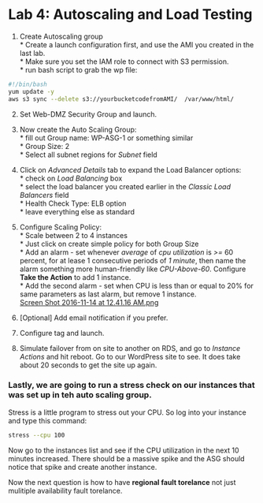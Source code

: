 # Lab 4: Autoscaling and Load Testing 

1. Create Autoscaling group  
        *  Create a launch configuration first, and use the AMI you created in the last lab.  
        * Make sure you set the IAM role to connect with S3 permission.    
        * run bash script to grab the wp file:  

```sh 
#!/bin/bash  
yum update -y
aws s3 sync --delete s3://yourbucketcodefromAMI/  /var/www/html/
```
2. Set Web-DMZ Security Group and launch.  
3. Now create the Auto Scaling Group:  
        * fill out Group name: WP-ASG-1 or something similar  
        * Group Size: 2  
        * Select all subnet regions for *Subnet* field  
4. Click on *Advanced Details* tab to expand the Load Balancer options:  
        * check on *Load Balancing* box  
        * select the load balancer you created earlier in the *Classic Load Balancers* field  
        * Health Check Type: ELB option  
        * leave everything else as standard  
5. Configure Scaling Policy:  
        * Scale between 2 to 4 instances  
        * Just click on create simple policy for both Group Size  
        * Add an alarm - set whenever *average* of *cpu utilization* is *>=* 60 percent, for at lease 1 consecutive periods of *1 minute*, then name the alarm something more human-friendly like *CPU-Above-60*.  Configure **Take the Action** to add 1 instance.  
        * Add the second alarm - set when CPU is less than or equal to 20% for same parameters as last alarm, but remove 1 instance.  
[Screen Shot 2016-11-14 at 12.41.16 AM.png](https://postimg.org/image/hr6f6zz2x/)  

6. [Optional]  Add email notification if you prefer.  
7. Configure tag and launch.  
8. Simulate failover from on site to another on RDS, and go to *Instance Actions* and hit reboot.  Go to our WordPress site to see.  It does take about 20 seconds to get the site up again.  

### Lastly, we are going to run a stress check on our instances that was set up in teh auto scaling group.  

Stress is a little program to stress out your CPU.  So log into your instance and type this command:  

```sh
stress --cpu 100
```

Now go to the instances list and see if the CPU utilization in the next 10 minutes increased.  There should be a massive spike and the ASG should notice that spike and create another instance.  

Now the next question is how to have **regional fault torelance** not just mulitiple availability fault torelance.  





